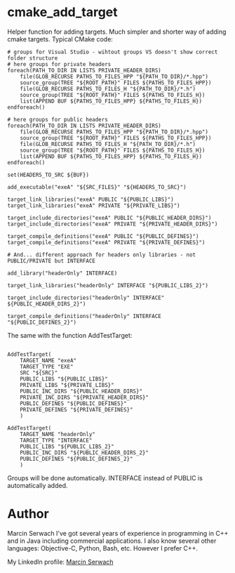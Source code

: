 # cmake_add_target
Helper function for adding targets. Much simpler and shorter way of adding cmake targets.
Typical CMake code:
```
# groups for Visual Studio - wihtout groups VS doesn't show correct folder structure
# here groups for private headers
foreach(PATH_TO_DIR IN LISTS PRIVATE_HEADER_DIRS)
    file(GLOB_RECURSE PATHS_TO_FILES_HPP "${PATH_TO_DIR}/*.hpp")
    source_group(TREE "${ROOT_PATH}" FILES ${PATHS_TO_FILES_HPP})
    file(GLOB_RECURSE PATHS_TO_FILES_H "${PATH_TO_DIR}/*.h")
    source_group(TREE "${ROOT_PATH}" FILES ${PATHS_TO_FILES_H})
    list(APPEND BUF ${PATHS_TO_FILES_HPP} ${PATHS_TO_FILES_H})
endforeach()

# here groups for public headers
foreach(PATH_TO_DIR IN LISTS PRIVATE_HEADER_DIRS)
    file(GLOB_RECURSE PATHS_TO_FILES_HPP "${PATH_TO_DIR}/*.hpp")
    source_group(TREE "${ROOT_PATH}" FILES ${PATHS_TO_FILES_HPP})
    file(GLOB_RECURSE PATHS_TO_FILES_H "${PATH_TO_DIR}/*.h")
    source_group(TREE "${ROOT_PATH}" FILES ${PATHS_TO_FILES_H})
    list(APPEND BUF ${PATHS_TO_FILES_HPP} ${PATHS_TO_FILES_H})
endforeach()

set(HEADERS_TO_SRC ${BUF})

add_executable("exeA" "${SRC_FILES}" "${HEADERS_TO_SRC}")

target_link_libraries("exeA" PUBLIC "${PUBLIC_LIBS}")
target_link_libraries("exeA" PRIVATE "${PRIVATE_LIBS}")

target_include_directories("exeA" PUBLIC "${PUBLIC_HEADER_DIRS}")
target_include_directories("exeA" PRIVATE "${PRIVATE_HEADER_DIRS}")

target_compile_definitions("exeA" PUBLIC "${PUBLIC_DEFINES}")
target_compile_definitions("exeA" PRIVATE "${PRIVATE_DEFINES}")

# And... different approach for headers only libraries - not PUBLIC/PRIVATE but INTERFACE

add_library("headerOnly" INTERFACE)

target_link_libraries("headerOnly" INTERFACE "${PUBLIC_LIBS_2}")

target_include_directories("headerOnly" INTERFACE" ${PUBLIC_HEADER_DIRS_2}")

target_compile_definitions("headerOnly" INTERFACE "${PUBLIC_DEFINES_2}")

```

The same with the function AddTestTarget:
```

AddTestTarget(
    TARGET_NAME "exeA"
    TARGET_TYPE "EXE"
    SRC "${SRC}"
    PUBLIC_LIBS "${PUBLIC_LIBS}"
    PRIVATE_LIBS "${PRIVATE_LIBS}"
    PUBLIC_INC_DIRS "${PUBLIC_HEADER_DIRS}"
    PRIVATE_INC_DIRS "${PRIVATE_HEADER_DIRS}"
    PUBLIC_DEFINES "${PUBLIC_DEFINES}"
    PRIVATE_DEFINES "${PRIVATE_DEFINES}"
    )
    
AddTestTarget(
    TARGET_NAME "headerOnly"
    TARGET_TYPE "INTERFACE"
    PUBLIC_LIBS "${PUBLIC_LIBS_2}"
    PUBLIC_INC_DIRS "${PUBLIC_HEADER_DIRS_2}"
    PUBLIC_DEFINES "${PUBLIC_DEFINES_2}"
    )
```
Groups will be done automatically. INTERFACE instead of PUBLIC is automatically added. 

# Author
Marcin Serwach
I've got several years of experience in programming in C++ and in Java including commercial applications. I also know several other languages: Objective-C, Python, Bash, etc. However I prefer C++.

My LinkedIn profile: [Marcin Serwach](https://pl.linkedin.com/in/marcin-serwach-b8646679)

